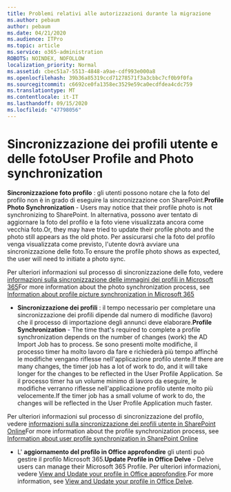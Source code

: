 ```yaml
---
title: Problemi relativi alle autorizzazioni durante la migrazione
ms.author: pebaum
author: pebaum
ms.date: 04/21/2020
ms.audience: ITPro
ms.topic: article
ms.service: o365-administration
ROBOTS: NOINDEX, NOFOLLOW
localization_priority: Normal
ms.assetid: cbec51a7-5513-4848-a9ae-cdf993e000a8
ms.openlocfilehash: 39b36a85319ccd71278571f3a3cbbc7cf0b9f0fa
ms.sourcegitcommit: c6692ce0fa1358ec3529e59ca0ecdfdea4cdc759
ms.translationtype: MT
ms.contentlocale: it-IT
ms.lasthandoff: 09/15/2020
ms.locfileid: "47798056"
---
```

# <a name="user-profile-and-photo-synchronization"></a><span data-ttu-id="79046-102">Sincronizzazione dei profili utente e delle foto</span><span class="sxs-lookup"><span data-stu-id="79046-102">User Profile and Photo synchronization</span></span>

 <span data-ttu-id="79046-103">**Sincronizzazione foto profilo** : gli utenti possono notare che la foto del profilo non è in grado di eseguire la sincronizzazione con SharePoint.</span><span class="sxs-lookup"><span data-stu-id="79046-103">**Profile Photo Synchronization** - Users may notice that their profile photo is not synchronizing to SharePoint.</span></span> <span data-ttu-id="79046-104">In alternativa, possono aver tentato di aggiornare la foto del profilo e la foto viene visualizzata ancora come vecchia foto.</span><span class="sxs-lookup"><span data-stu-id="79046-104">Or, they may have tried to update their profile photo and the photo still appears as the old photo.</span></span> <span data-ttu-id="79046-105">Per assicurarsi che la foto del profilo venga visualizzata come previsto, l'utente dovrà avviare una sincronizzazione delle foto.</span><span class="sxs-lookup"><span data-stu-id="79046-105">To ensure the profile photo shows as expected, the user will need to initiate a photo sync.</span></span> 
  
<span data-ttu-id="79046-106">Per ulteriori informazioni sul processo di sincronizzazione delle foto, vedere [informazioni sulla sincronizzazione delle immagini dei profili in Microsoft 365](https://go.microsoft.com/fwlink/?linkid=2022634)</span><span class="sxs-lookup"><span data-stu-id="79046-106">For more information about the photo synchronization process, see [Information about profile picture synchronization in Microsoft 365](https://go.microsoft.com/fwlink/?linkid=2022634)</span></span>
  
- <span data-ttu-id="79046-107">**Sincronizzazione dei profili** : il tempo necessario per completare una sincronizzazione dei profili dipende dal numero di modifiche (lavoro) che il processo di importazione degli annunci deve elaborare.</span><span class="sxs-lookup"><span data-stu-id="79046-107">**Profile Synchronization** - The time that's required to complete a profile synchronization depends on the number of changes (work) the AD Import Job has to process.</span></span> <span data-ttu-id="79046-108">Se sono presenti molte modifiche, il processo timer ha molto lavoro da fare e richiederà più tempo affinché le modifiche vengano riflesse nell'applicazione profilo utente.</span><span class="sxs-lookup"><span data-stu-id="79046-108">If there are many changes, the timer job has a lot of work to do, and it will take longer for the changes to be reflected in the User Profile Application.</span></span> <span data-ttu-id="79046-109">Se il processo timer ha un volume minimo di lavoro da eseguire, le modifiche verranno riflesse nell'applicazione profilo utente molto più velocemente.</span><span class="sxs-lookup"><span data-stu-id="79046-109">If the timer job has a small volume of work to do, the changes will be reflected in the User Profile Application much faster.</span></span> 
  
<span data-ttu-id="79046-110">Per ulteriori informazioni sul processo di sincronizzazione del profilo, vedere [informazioni sulla sincronizzazione dei profili utente in SharePoint Online](https://go.microsoft.com/fwlink/?linkid=2022639)</span><span class="sxs-lookup"><span data-stu-id="79046-110">For more information about the profile synchronization process, see [Information about user profile synchronization in SharePoint Online](https://go.microsoft.com/fwlink/?linkid=2022639)</span></span>
    
- <span data-ttu-id="79046-111">L' **aggiornamento del profilo in Office approfondire** gli utenti può gestire il profilo Microsoft 365.</span><span class="sxs-lookup"><span data-stu-id="79046-111">**Update Profile in Office Delve** - Delve users can manage their Microsoft 365 Profile.</span></span> <span data-ttu-id="79046-112">Per ulteriori informazioni, vedere [View and Update your profile in Office approfondire](https://support.office.com/article/View-and-update-your-profile-in-Office-Delve-4e84343b-eedf-45a1-aeb9-8627ccca14ba).</span><span class="sxs-lookup"><span data-stu-id="79046-112">For more information, see [View and Update your profile in Office Delve](https://support.office.com/article/View-and-update-your-profile-in-Office-Delve-4e84343b-eedf-45a1-aeb9-8627ccca14ba).</span></span>
    

